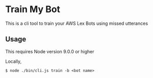 # Train My Bot

This is a cli tool to train your AWS Lex Bots using missed utterances


## Usage

This requires Node version 9.0.0 or higher

Locally,

```
$ node ./bin/cli.js train -b <bot name>
```

